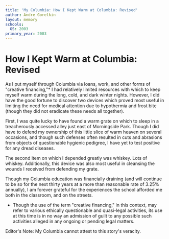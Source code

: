 ```yaml
---
title: 'My Columbia: How I Kept Warm at Columbia: Revised'
author: Andre Gorelkin
layout: memory
schools:
  GS: 2003
primary_year: 2003
---
```

# How I Kept Warm at Columbia: Revised

As I put myself through Columbia via loans, work, and other forms of  "creative financing,"* I had relatively limited resources with which to keep myself warm during the long, cold, and dark winter nights. However, I did have the good fortune to discover two devices which proved most useful in limiting the need for medical attention due to hypothermia and frost bite (though they did not eradicate these needs all together).

First, I was quite lucky to have found a warm grate on which to sleep in a treacherously accessed alley just east of Morningside Park. Though I did have to defend my ownership of this little slice of warm heaven on several occasions, and though such defenses often resulted in cuts and abrasions from objects of questionable hygienic pedigree, I have yet to test positive for any dread diseases.

The second item on which I depended greatly was whiskey. Lots of whiskey. Additionally, this device was also most useful in cleansing the wounds I received from defending my grate.

Though my Columbia education was financially draining (and will continue to be so for the next thirty years at a more than reasonable rate of 3.25% annually), I am forever grateful for the experiences the school afforded me both in the classroom, and on the streets.

* Though the use of the term "creative financing," in this context, may refer to various ethically questionable and quasi-legal activities, its use at this time is in no way an admission of guilt to any possible such activities alleged in any ongoing or pending legal matters.

Editor's Note: My Columbia cannot attest to this story's veracity.
